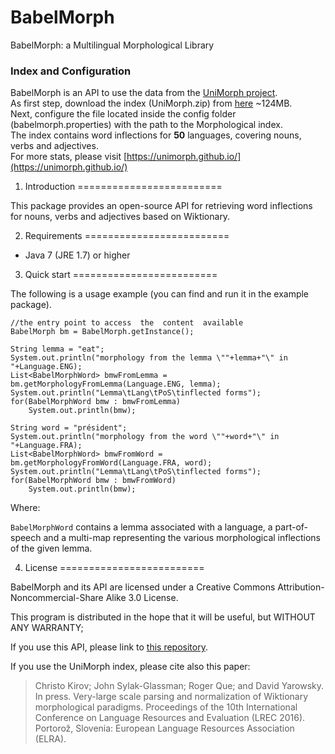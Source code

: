 # BabelMorph

BabelMorph: a Multilingual Morphological Library

### Index and Configuration

BabelMorph is an API to use the data from the [UniMorph project](http://unimorph.org/).  
As first step, download the index (UniMorph.zip) from [here](https://drive.google.com/file/d/1H40HSDvBEIo_bbf-FoiC13BrWCI7-RTc/view?usp=sharing) ~124MB.  
Next, configure the file located inside the config folder (babelmorph.properties) with the path to the Morphological index.  
The index contains word inflections for **50** languages, covering nouns, verbs and adjectives.  
For more stats, please visit [https://unimorph.github.io/](https://unimorph.github.io/)  

1. Introduction
=========================

This package provides an open-source API for retrieving word inflections for nouns, verbs and adjectives based on Wiktionary.

2. Requirements
=========================

- Java 7 (JRE 1.7) or higher

3. Quick start
=========================

The following is a usage example (you can find and run it in the example package).

	//the entry point to access  the  content  available
	BabelMorph bm = BabelMorph.getInstance();
	
	String lemma = "eat";
	System.out.println("morphology from the lemma \""+lemma+"\" in "+Language.ENG);
	List<BabelMorphWord> bmwFromLemma = bm.getMorphologyFromLemma(Language.ENG, lemma);
	System.out.println("Lemma\tLang\tPoS\tinflected forms");
	for(BabelMorphWord bmw : bmwFromLemma)
		System.out.println(bmw);
	
	String word = "président";
	System.out.println("morphology from the word \""+word+"\" in "+Language.FRA);
	List<BabelMorphWord> bmwFromWord = bm.getMorphologyFromWord(Language.FRA, word);
	System.out.println("Lemma\tLang\tPoS\tinflected forms");
	for(BabelMorphWord bmw : bmwFromWord)
		System.out.println(bmw);

Where:

`BabelMorphWord` contains a lemma associated with a language, a part-of-speech and a multi-map representing the various morphological inflections of the given lemma.

4. License
=========================

BabelMorph and its API are licensed under a Creative Commons Attribution-Noncommercial-Share Alike 3.0 License. 

This program is distributed in the hope that it will be useful, but WITHOUT ANY WARRANTY;

If you use this API, please link to [this repository](https://github.com/raganato/BabelMorph). 

If you use the UniMorph index, please cite also this paper:

> Christo Kirov; John Sylak-Glassman; Roger Que; and David Yarowsky. In press. Very-large scale parsing and normalization of Wiktionary morphological paradigms. 
> Proceedings of the 10th International Conference on Language Resources and Evaluation (LREC 2016). Portorož, Slovenia: European Language Resources Association (ELRA). 
